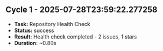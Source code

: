 
## Cycle 1 - 2025-07-28T23:59:22.277258
- **Task:** Repository Health Check
- **Status:** success
- **Result:** Health check completed - 2 issues, 1 stars
- **Duration:** ~0.80s


